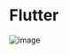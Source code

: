 # Flutter
![image](https://github.com/David-Quiroga/Flutter/assets/97131802/c8f03d36-c703-4c63-aadb-fd00ba95b853)
